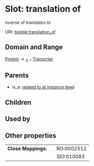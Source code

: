 
# Slot: translation of


inverse of translates to

URI: [biolink:translation_of](https://w3id.org/biolink/vocab/translation_of)


## Domain and Range

[Protein](Protein.md) &#8594;  <sub>0..\*</sub> [Transcript](Transcript.md)

## Parents

 *  is_a: [related to at instance level](related_to_at_instance_level.md)

## Children


## Used by


## Other properties

|  |  |  |
| --- | --- | --- |
| **Close Mappings:** | | RO:0002512 |
|  | | SIO:010083 |

